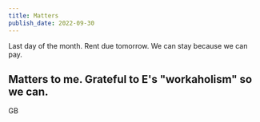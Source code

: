```yaml
---
title: Matters
publish_date: 2022-09-30
---
```


Last day of the month. Rent due tomorrow. We can stay because we can pay.

Matters to me. Grateful to E's "workaholism" so we can.
---
GB
